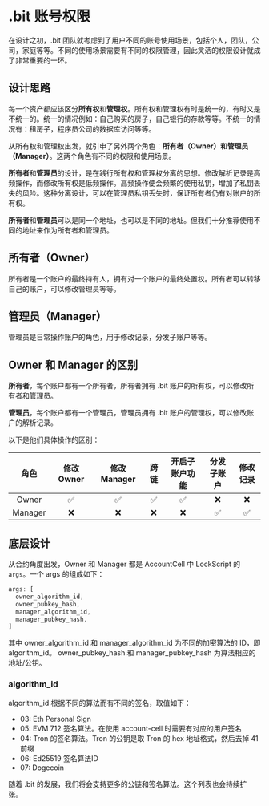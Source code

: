 # .bit 账号权限

在设计之初，.bit 团队就考虑到了用户不同的账号使用场景，包括个人，团队，公司，家庭等等。不同的使用场景需要有不同的权限管理，因此灵活的权限设计就成了非常重要的一环。

## 设计思路
每一个资产都应该区分**所有权**和**管理权**。所有权和管理权有时是统一的，有时又是不统一的。统一的情况例如：自己购买的房子，自己银行的存款等等。不统一的情况有：租房子，程序员公司的数据库访问等等。

从所有权和管理权出发，就引申了另外两个角色：**所有者（Owner）**和**管理员（Manager）**。这两个角色有不同的权限和使用场景。

**所有者**和**管理员**的设计，是在践行所有权和管理权分离的思想。修改解析记录是高频操作，而修改所有权是低频操作。高频操作便会频繁的使用私钥，增加了私钥丢失的风险。这种分离设计，可以在管理员私钥丢失时，保证所有者仍有对账户的所有权。

**所有者**和**管理员**可以是同一个地址，也可以是不同的地址。但我们十分推荐使用不同的地址来作为所有者和管理员。

## 所有者（Owner）
所有者是一个账户的最终持有人，拥有对一个账户的最终处置权。所有者可以转移自己的账户，可以修改管理员等等。

## 管理员（Manager）
管理员是日常操作账户的角色，用于修改记录，分发子账户等等。

## Owner 和 Manager 的区别
**所有者**，每个账户都有一个所有者，所有者拥有 .bit 账户的所有权，可以修改所有者和管理员。

**管理员**，每个账户都有一个管理员，管理员拥有 .bit 账户的管理权，可以修改账户的解析记录。

以下是他们具体操作的区别：

|   角色    | 修改 Owner | 修改 Manager | 跨链  | 开启子账户功能 | 分发子账户 | 修改记录 |
|:-------:|:--------:|:----------:|:---:|:-------:|:-----:|:----:|
|  Owner  |    ✅     |     ✅      |  ✅  |    ✅    |   ❌   |  ❌   |
| Manager |    ❌     |     ❌      |  ❌  |    ❌    |   ✅   |  ✅   |

## 底层设计
从合约角度出发，Owner 和 Manager 都是 AccountCell 中 LockScript 的 `args`。一个 args 的组成如下：
```js
args: [
  owner_algorithm_id,
  owner_pubkey_hash,
  manager_algorithm_id,
  manager_pubkey_hash,
]
```
其中 owner_algorithm_id 和 manager_algorithm_id 为不同的加密算法的 ID，即 algorithm_id。
owner_pubkey_hash 和 manager_pubkey_hash 为算法相应的地址/公钥。

### algorithm_id

algorithm_id 根据不同的算法而有不同的签名，取值如下：

- 03: Eth Personal Sign
- 05: EVM 712 签名算法。在使用 account-cell 时需要有对应的用户签名
- 04: Tron 的签名算法。Tron 的公钥是取 Tron 的 hex 地址格式，然后去掉 41 前缀
- 06: Ed25519 签名算法ID
- 07: Dogecoin

随着 .bit 的发展，我们将会支持更多的公链和签名算法。这个列表也会持续扩张。